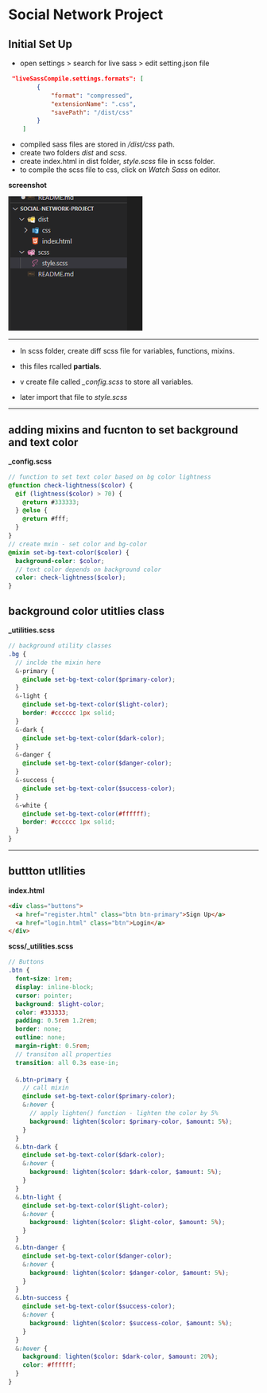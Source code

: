 # Social Network Project

## Initial Set Up

- open settings > search for live sass > edit setting.json file

```json
 "liveSassCompile.settings.formats": [
        {
            "format": "compressed",
            "extensionName": ".css",
            "savePath": "/dist/css"
        }
    ]
```

- compiled sass files are stored in _/dist/css_ path.
- create two folders _dist_ and _scss_.
- create index.html in dist folder, _style.scss_ file in scss folder.
- to compile the scss file to css, click on _Watch Sass_ on editor.

**screenshot**

![image](./screenshots/path.png 'image')

---

- In scss folder, create diff scss file for variables, functions, mixins.

- this files rcalled **partials**.

- v create file called _\_config.scss_ to store all variables.

- later import that file to _style.scss_

---

## adding mixins and fucnton to set background and text color

**\_config.scss**

```scss
// function to set text color based on bg color lightness
@function check-lightness($color) {
  @if (lightness($color) > 70) {
    @return #333333;
  } @else {
    @return #fff;
  }
}
// create mxin - set color and bg-color
@mixin set-bg-text-color($color) {
  background-color: $color;
  // text color depends on background color
  color: check-lightness($color);
}
```

## background color utitlies class

**\_utilities.scss**

```scss
// background utility classes
.bg {
  // inclde the mixin here
  &-primary {
    @include set-bg-text-color($primary-color);
  }
  &-light {
    @include set-bg-text-color($light-color);
    border: #cccccc 1px solid;
  }
  &-dark {
    @include set-bg-text-color($dark-color);
  }
  &-danger {
    @include set-bg-text-color($danger-color);
  }
  &-success {
    @include set-bg-text-color($success-color);
  }
  &-white {
    @include set-bg-text-color(#ffffff);
    border: #cccccc 1px solid;
  }
}
```

---

## buttton utllities

**index.html**

```html
<div class="buttons">
  <a href="register.html" class="btn btn-primary">Sign Up</a>
  <a href="login.html" class="btn">Login</a>
</div>
```

**scss/_utilities.scss**

```scss
// Buttons
.btn {
  font-size: 1rem;
  display: inline-block;
  cursor: pointer;
  background: $light-color;
  color: #333333;
  padding: 0.5rem 1.2rem;
  border: none;
  outline: none;
  margin-right: 0.5rem;
  // transiton all properties
  transition: all 0.3s ease-in;

  &.btn-primary {
    // call mixin
    @include set-bg-text-color($primary-color);
    &:hover {
      // apply lighten() function - lighten the color by 5%
      background: lighten($color: $primary-color, $amount: 5%);
    }
  }
  &.btn-dark {
    @include set-bg-text-color($dark-color);
    &:hover {
      background: lighten($color: $dark-color, $amount: 5%);
    }
  }
  &.btn-light {
    @include set-bg-text-color($light-color);
    &:hover {
      background: lighten($color: $light-color, $amount: 5%);
    }
  }
  &.btn-danger {
    @include set-bg-text-color($danger-color);
    &:hover {
      background: lighten($color: $danger-color, $amount: 5%);
    }
  }
  &.btn-success {
    @include set-bg-text-color($success-color);
    &:hover {
      background: lighten($color: $success-color, $amount: 5%);
    }
  }
  &:hover {
    background: lighten($color: $dark-color, $amount: 20%);
    color: #ffffff;
  }
}
```
